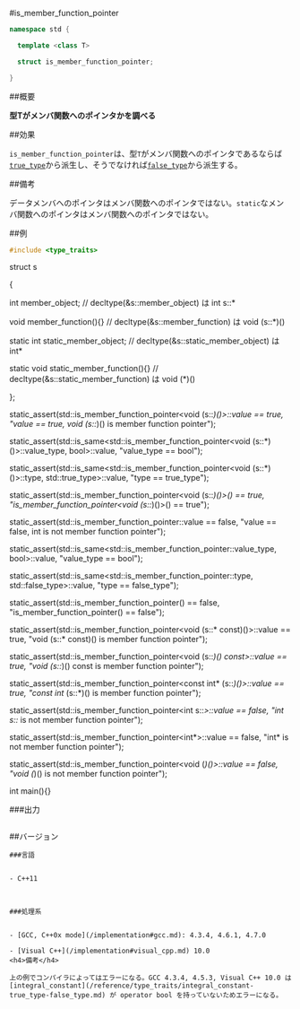 #is_member_function_pointer
```cpp
namespace std {

  template <class T>

  struct is_member_function_pointer;

}
```

##概要

<b>型Tがメンバ関数へのポインタかを調べる</b>


##効果

`is_member_function_pointer`は、型`T`がメンバ関数へのポインタであるならば[`true_type`](/reference/type_traits/integral_constant-true_type-false_type.md)から派生し、そうでなければ[`false_type`](/reference/type_traits/integral_constant-true_type-false_type.md)から派生する。


##備考

データメンバへのポインタはメンバ関数へのポインタではない。`static`なメンバ関数へのポインタはメンバ関数へのポインタではない。



##例

```cpp
#include <type_traits>
```

struct s

{

  int member_object;                     // decltype(&s::member_object) は int s::*

  void member_function(){}               // decltype(&s::member_function) は void (s::*)()

  static int static_member_object;       // decltype(&s::static_member_object) は int*

  static void static_member_function(){} // decltype(&s::static_member_function) は void (*)()

};


static_assert(std::is_member_function_pointer<void (s::*)()>::value == true, "value == true, void (s::*)() is member function pointer");

static_assert(std::is_same<std::is_member_function_pointer<void (s::*)()>::value_type, bool>::value, "value_type == bool");

static_assert(std::is_same<std::is_member_function_pointer<void (s::*)()>::type, std::true_type>::value, "type == true_type");

static_assert(std::is_member_function_pointer<void (s::*)()>() == true, "is_member_function_pointer<void (s::*)()>() == true");


static_assert(std::is_member_function_pointer<int>::value == false, "value == false, int is not member function pointer");

static_assert(std::is_same<std::is_member_function_pointer<int>::value_type, bool>::value, "value_type == bool");

static_assert(std::is_same<std::is_member_function_pointer<int>::type, std::false_type>::value, "type == false_type");

static_assert(std::is_member_function_pointer<int>() == false, "is_member_function_pointer<int>() == false");


static_assert(std::is_member_function_pointer<void (s::* const)()>::value == true, "void (s::* const)() is member function pointer");

static_assert(std::is_member_function_pointer<void (s::*)() const>::value == true, "void (s::*)() const is member function pointer");

static_assert(std::is_member_function_pointer<const int* (s::*)()>::value == true, "const int* (s::*)() is member function pointer");


static_assert(std::is_member_function_pointer<int s::*>::value == false, "int s::* is not member function pointer");

static_assert(std::is_member_function_pointer<int*>::value == false, "int* is not member function pointer");

static_assert(std::is_member_function_pointer<void (*)()>::value == false, "void (*)() is not member function pointer");


int main(){}




###出力

```cpp
```

##バージョン
```
###言語


- C++11



###処理系


- [GCC, C++0x mode](/implementation#gcc.md): 4.3.4, 4.6.1, 4.7.0

- [Visual C++](/implementation#visual_cpp.md) 10.0
<h4>備考</h4>

上の例でコンパイラによってはエラーになる。GCC 4.3.4, 4.5.3, Visual C++ 10.0 は [integral_constant](/reference/type_traits/integral_constant-true_type-false_type.md) が operator bool を持っていないためエラーになる。

